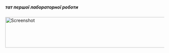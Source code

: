<h5>тат першої лабораторної роботи</h5>

<img src="https://i2.paste.pics/DY6X9.png" width="571" height="97" alt="Screenshot">
